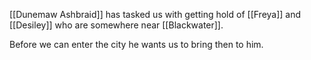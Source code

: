 [[Dunemaw Ashbraid]] has tasked us with getting hold of [[Freya]] and [[Desiley]] who are somewhere near [[Blackwater]].

Before we can enter the city he wants us to bring then to him.
